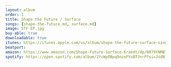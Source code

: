 ```yaml
---
layout: album
order: 1
title: Shape the Future / Surface
songs: {shape-the-future.md, surface.md}
image: STF EP.jpg
buy-able: true
downloadable: true
itunes: https://itunes.apple.com/us/album/shape-the-future-surface-single/1351123893
beatport:
amazon: https://www.amazon.com/Shape-Future-Surface-Kraedt/dp/B079YNMBTB/ref=sr_1_2?s=dmusic&ie=UTF8&qid=1519396578&sr=1-2-mp3-albums-bar-strip-0&keywords=Kraedt
spotify: https://open.spotify.com/album/2YcWpOBpq9nzoFVsBTJnrP?si=JsdN-Iq4SNK-DhCF0x3LdA
---
```

